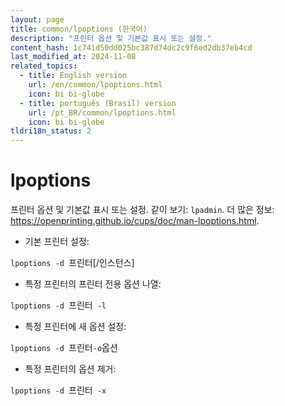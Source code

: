 ```yaml
---
layout: page
title: common/lpoptions (한국어)
description: "프린터 옵션 및 기본값 표시 또는 설정."
content_hash: 1c741d50dd025bc387d74dc2c9f6ed2db37eb4cd
last_modified_at: 2024-11-08
related_topics:
  - title: English version
    url: /en/common/lpoptions.html
    icon: bi bi-globe
  - title: português (Brasil) version
    url: /pt_BR/common/lpoptions.html
    icon: bi bi-globe
tldri18n_status: 2
---
```

# lpoptions

프린터 옵션 및 기본값 표시 또는 설정.
같이 보기: `lpadmin`.
더 많은 정보: <https://openprinting.github.io/cups/doc/man-lpoptions.html>.

- 기본 프린터 설정:

`lpoptions -d `<span class="tldr-var badge badge-pill bg-dark-lm bg-white-dm text-white-lm text-dark-dm font-weight-bold">프린터[/인스턴스]</span>

- 특정 프린터의 프린터 전용 옵션 나열:

`lpoptions -d `<span class="tldr-var badge badge-pill bg-dark-lm bg-white-dm text-white-lm text-dark-dm font-weight-bold">프린터</span>` -l`

- 특정 프린터에 새 옵션 설정:

`lpoptions -d `<span class="tldr-var badge badge-pill bg-dark-lm bg-white-dm text-white-lm text-dark-dm font-weight-bold">프린터</span>` -o `<span class="tldr-var badge badge-pill bg-dark-lm bg-white-dm text-white-lm text-dark-dm font-weight-bold">옵션</span>

- 특정 프린터의 옵션 제거:

`lpoptions -d `<span class="tldr-var badge badge-pill bg-dark-lm bg-white-dm text-white-lm text-dark-dm font-weight-bold">프린터</span>` -x`
